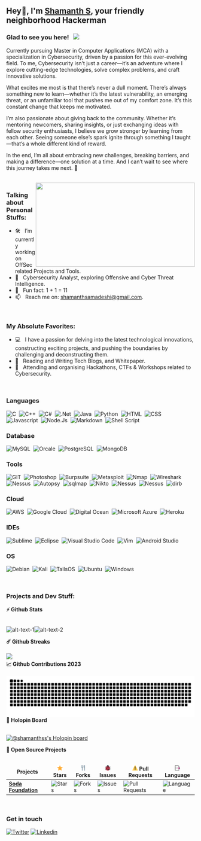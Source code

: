 ## Hey👋, I'm [Shamanth S](https://shamanthss.me/), your friendly neighborhood Hackerman

### Glad to see you here! &nbsp; ![](https://komarev.com/ghpvc/?username=shamanthss&style=for-the-badge&label=vistor)

Currently pursuing Master in Computer Applications (MCA) with a specialization in Cybersecurity, driven by a passion for this ever-evolving field. To me, Cybersecurity isn’t just a career—it’s an adventure where I explore cutting-edge technologies, solve complex problems, and craft innovative solutions.

What excites me most is that there’s never a dull moment. There’s always something new to learn—whether it’s the latest vulnerability, an emerging threat, or an unfamiliar tool that pushes me out of my comfort zone. It’s this constant change that keeps me motivated.

I’m also passionate about giving back to the community. Whether it’s mentoring newcomers, sharing insights, or just exchanging ideas with fellow security enthusiasts, I believe we grow stronger by learning from each other. Seeing someone else’s spark ignite through something I taught—that’s a whole different kind of reward.

In the end, I’m all about embracing new challenges, breaking barriers, and making a difference—one solution at a time. And I can’t wait to see where this journey takes me next. 🚀

<br>

<img align="right" height="225" width="425" alt="" src="https://github.com/shamanthss/shamanthss/blob/main/img/hackur.gif"/>

### Talking about Personal Stuffs:

- 🛠 &nbsp; I’m currently working on OffSec related Projects and Tools.
- 🚀 &nbsp; Cybersecurity Analyst, exploring Offensive and Cyber Threat Intelligence.
- 👾 &nbsp; Fun fact: 1 + 1 = 11
- 📫 &nbsp; Reach me on: shamanthsamadeshi@gmail.com.
<!--- 📝 &nbsp; Checkout my [Resume](https://github.com/shamanthss/shamanthss/blob/master/resume.pdf) #add resume later-->
<br>

### My Absolute Favorites:

- 💻 &nbsp; I have a passion for delving into the latest technological innovations, constructing exciting projects, and pushing the boundaries by challenging and deconstructing them.
- 📰 &nbsp; Reading and Writing Tech Blogs, and Whitepaper.
- 🍕 &nbsp; Attending and organising Hackathons, CTFs & Workshops related to Cybersecurity.

<br>

### Languages

![C](https://img.shields.io/badge/C-00599C?style=for-the-badge&logo=c&logoColor=white)&nbsp;
![C++](https://img.shields.io/badge/C%2B%2B-00799C?style=for-the-badge&logo=c%2B%2B&logoColor=white)&nbsp;
![C#](https://img.shields.io/badge/C%23-00999C?style=for-the-badge&logo=c%2B%2B&logoColor=white)&nbsp;
![.Net](https://img.shields.io/badge/.NET-5C2D91?style=for-the-badge&logo=.net&logoColor=white)&nbsp;
![Java](https://img.shields.io/badge/java-%23ED8B00.svg?style=for-the-badge&logo=openjdk&logoColor=white)&nbsp;
![Python](https://img.shields.io/badge/Python-14354C?style=for-the-badge&logo=python&logoColor=white)&nbsp;
![HTML](https://img.shields.io/badge/HTML5-E34F26?style=for-the-badge&logo=html5&logoColor=white)&nbsp;
![CSS](https://img.shields.io/badge/CSS3-1572B6?style=for-the-badge&logo=css3&logoColor=white)&nbsp;
![Javascript](https://img.shields.io/badge/JavaScript-F7DF1E?style=for-the-badge&logo=javascript&logoColor=black)&nbsp;
![Node.Js](https://img.shields.io/badge/Node.js-43853D?style=for-the-badge&logo=node.js&logoColor=white)&nbsp;
![Markdown](https://img.shields.io/badge/Markdown-000000?style=for-the-badge&logo=markdown&logoColor=white)&nbsp;
![Shell Script](https://img.shields.io/badge/Shell_Script-121011?style=for-the-badge&logo=gnu-bash&logoColor=white)&nbsp;

### Database

![MySQL](https://img.shields.io/badge/MySQL-00000F?style=for-the-badge&logo=mysql&logoColor=white)&nbsp;
![Orcale](https://img.shields.io/badge/Oracle-F80000?style=for-the-badge&logo=oracle&logoColor=black)&nbsp;
![PostgreSQL](https://img.shields.io/badge/PostgreSQL-0064a5?style=for-the-badge&logo=postgresql&logoColor=white)&nbsp;
![MongoDB](https://img.shields.io/badge/MongoDB-4EA94B?style=for-the-badge&logo=mongodb&logoColor=white)&nbsp;

### Tools

![GIT](https://img.shields.io/badge/GitHub-100000?style=for-the-badge&logo=github&logoColor=white)&nbsp;
![Photoshop](https://img.shields.io/badge/Photoshop-31A8FF?style=for-the-badge&logo=Adobe%20Photoshop&logoColor=white)&nbsp;
![Burpsuite](https://img.shields.io/badge/burpsuite-ff9f00?style=for-the-badge&logoColor=white)&nbsp;
![Metasploit](https://img.shields.io/badge/Metasploit-0b5394?style=for-the-badge&logoColor=white)&nbsp;
![Nmap](https://img.shields.io/badge/nmap-9fc5e8?style=for-the-badge&logoColor=white)&nbsp;
![Wireshark](https://img.shields.io/badge/wireshark-0092ff?style=for-the-badge&logoColor=white)&nbsp;
![Nessus](https://img.shields.io/badge/nessus-999999?style=for-the-badge&logoColor=white)&nbsp;
![Autopsy](https://img.shields.io/badge/Autopsy%20Forensics-1DBF73?style=for-the-badge&logoColor=white)&nbsp;
![sqlmap](https://img.shields.io/badge/SQLmap-f1c232?style=for-the-badge&logoColor=white)&nbsp;
![Nikto](https://img.shields.io/badge/nikto-cc0000?style=for-the-badge&logoColor=white)&nbsp;
![Nessus](https://img.shields.io/badge/Aircrack--ng-e5a94b?style=for-the-badge&logoColor=white)&nbsp;
![Nessus](https://img.shields.io/badge/Maltego-8e7cc3?style=for-the-badge&logoColor=white)&nbsp;
![dirb](https://img.shields.io/badge/DirBuster-999999?style=for-the-badge&logoColor=white)&nbsp;

### Cloud

![AWS](https://img.shields.io/badge/Amazon_AWS-FF9900?style=for-the-badge&logo=amazonaws&logoColor=white)&nbsp;
![Google Cloud](https://img.shields.io/badge/Google_Cloud-4285F4?style=for-the-badge&logo=google-cloud&logoColor=white)&nbsp;
![Digital Ocean](https://img.shields.io/badge/Digital_Ocean-0080FF?style=for-the-badge&logo=DigitalOcean&logoColor=white)&nbsp;
![Microsoft Azure](https://img.shields.io/badge/azure-%230072C6.svg?style=for-the-badge&logo=microsoftazure&logoColor=white)&nbsp;
![Heroku](https://img.shields.io/badge/Heroku-430098?style=for-the-badge&logo=heroku&logoColor=white)&nbsp;

### IDEs

![Sublime](https://img.shields.io/badge/sublime-%23575757.svg?&style=for-the-badge&logo=sublime-text&logoColor=important)&nbsp;
![Eclipse](https://img.shields.io/badge/Eclipse-FE7A16.svg?style=for-the-badge&logo=Eclipse&logoColor=white)&nbsp;
![Visual Studio Code](https://img.shields.io/badge/Visual%20Studio%20Code-0078d7.svg?style=for-the-badge&logo=visual-studio-code&logoColor=white)&nbsp;
![Vim](https://img.shields.io/badge/VIM-%2311AB00.svg?style=for-the-badge&logo=vim&logoColor=white)&nbsp;
![Android Studio](https://img.shields.io/badge/Android_Studio-3DDC84?style=for-the-badge&logo=android-studio&logoColor=white)&nbsp;

### OS

![Debian](https://img.shields.io/badge/Debian-A81D33?style=for-the-badge&logo=debian&logoColor=white)&nbsp;
![Kali](https://img.shields.io/badge/Kali_Linux-2793D6?style=for-the-badge&logo=kali-linux&logoColor=white)&nbsp;
![TailsOS](https://img.shields.io/badge/Tails%20-56347C?&style=for-the-badge&logo=tails&logoColor=white)&nbsp;
![Ubuntu](https://img.shields.io/badge/Ubuntu-E95420?style=for-the-badge&logo=ubuntu&logoColor=white)&nbsp;
![Windows](https://img.shields.io/badge/Windows-0078D6?style=for-the-badge&logo=windows&logoColor=white)&nbsp;
 

<br>

### Projects and Dev Stuff:

  <summary><b>⚡ Github Stats</b></summary>

  <br />
  
![alt-text-1](https://github-readme-stats.vercel.app/api?username=shamanthss&show_icons=true&hide_border=true&&count_private=true&include_all_commits=true%20%22title-2&theme=dark)![alt-text-2](https://github-readme-stats.vercel.app/api/top-langs/?username=shamanthss&exclude_repo=KNN-Image-Classification&show_icons=true&hide_border=true&layout=compact&langs_count=8&theme=dark)
  
  <summary><b>☄️ Github Streaks</b></summary>

  <br />
  <img height="180em" src="https://github-readme-streak-stats.herokuapp.com/?user=shamanthss&hide_border=true&theme=dark" />

  <summary><b>📈 Github Contributions 2023</b></summary>

  <br />
  <img align="center" alt="graph" src="https://github.com/shamanthss/shamanthss/blob/main/img/snake.svg" />

  <summary><b>🔰 Holopin Board</b></summary>
  <br />
  
  [![@shamanthss's Holopin board](https://holopin.io/api/user/board?user=shamanthss)](https://holopin.io/@shamanthss)
  

  <summary><b>🚀 Open Source Projects</b></summary>

  <br />
  <table>
    <thead align="center">
      <tr border: none;>
        <td><b> Projects</b></td>
        <td><b><img height="15px" width="15px" src="https://github.com/shamanthss/shamanthss/blob/main/img/star.png">  Stars</b></td>
        <td><b><img height="15px" width="15px" src="https://github.com/shamanthss/shamanthss/blob/main/img/fork.png">  Forks</b></td>
        <td><b><img height="15px" width="15px" src="https://github.com/shamanthss/shamanthss/blob/main/img/bug.png">  Issues</b></td>
        <td><b><img height="15px" width="15px" src="https://github.com/shamanthss/shamanthss/blob/main/img/pull.png">  Pull Requests</b></td>
        <td><b><img height="15px" width="15px" src="https://github.com/shamanthss/shamanthss/blob/main/img/lang.png">  Language</b></td>
      </tr>
    </thead>
    <tbody>
      <tr>
	<td><a href="https://github.com/sodafoundation/delfin"><b>Soda Foundation</b></a></td>
        <td><img alt="Stars" src="https://img.shields.io/github/stars/sodafoundation/delfin?style=flat-square&labelColor=343b41"/></td>
        <td><img alt="Forks" src="https://img.shields.io/github/forks/sodafoundation/delfin?style=flat-square&labelColor=343b41"/></td>
        <td><img alt="Issues" src="https://img.shields.io/github/issues/sodafoundation/delfin?style=flat-square"/></td>
        <td><img alt="Pull Requests" src="https://img.shields.io/github/issues-pr/sodafoundation/delfin?style=flat-square"/></td>
        <td><img alt="Language" src="https://img.shields.io/github/languages/top/sodafoundation/delfin?style=flat-square"/></td> 
      </tr>
   </tbody>
  </table>
  <br />
</details>

### Get in touch
[![Twitter](https://img.shields.io/badge/Twitter-1DA1F2?style=for-the-badge&logo=twitter&logoColor=white)](https://twitter.com/shamanthss)
[![Linkedin](https://img.shields.io/badge/LinkedIn-0077B5?style=for-the-badge&logo=linkedin&logoColor=white)](https://www.linkedin.com/in/shamanthss/)
